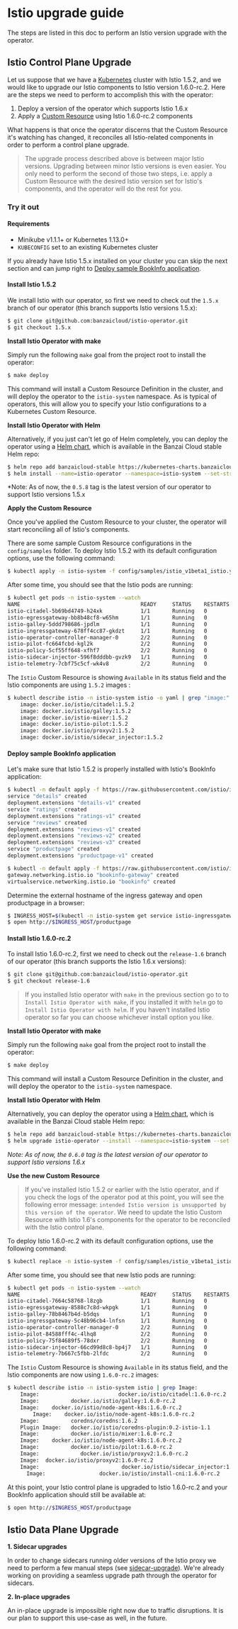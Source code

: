 # Istio upgrade guide

The steps are listed in this doc to perform an Istio version upgrade with the operator.

## Istio Control Plane Upgrade

Let us suppose that we have a [Kubernetes](https://kubernetes.io/) cluster with Istio 1.5.2, and we would like to upgrade our Istio components to Istio version 1.6.0-rc.2. Here are the steps we need to perform to accomplish this with the operator:

1. Deploy a version of the operator which supports Istio 1.6.x
2. Apply a [Custom Resource](https://kubernetes.io/docs/concepts/extend-kubernetes/api-extension/custom-resources/) using Istio 1.6.0-rc.2 components

What happens is that once the operator discerns that the Custom Resource it's watching has changed, it reconciles all Istio-related components in order to perform a control plane upgrade.

> The upgrade process described above is between major Istio versions. Upgrading between minor Istio versions is even easier. You only need to perform the second of those two steps, i.e. apply a Custom Resource with the desired Istio version set for Istio's components, and the operator will do the rest for you.

### Try it out

#### Requirements

- Minikube v1.1.1+ or Kubernetes 1.13.0+
- `KUBECONFIG` set to an existing Kubernetes cluster

If you already have Istio 1.5.x installed on your cluster you can skip the next section and can jump right to [Deploy sample BookInfo application](#deploy-sample-bookinfo-application).

#### Install Istio 1.5.2

We install Istio with our operator, so first we need to check out the `1.5.x` branch of our operator (this branch supports Istio versions 1.5.x):

```bash
$ git clone git@github.com:banzaicloud/istio-operator.git
$ git checkout 1.5.x
```

**Install Istio Operator with make**

Simply run the following `make` goal from the project root to install the operator:

```bash
$ make deploy
```

This command will install a Custom Resource Definition in the cluster, and will deploy the operator to the `istio-system` namespace.
As is typical of operators, this will allow you to specify your Istio configurations to a Kubernetes Custom Resource.

**Install Istio Operator with Helm**

Alternatively, if you just can't let go of Helm completely, you can deploy the operator using a [Helm chart](https://github.com/banzaicloud/banzai-charts/tree/master/istio-operator), which is available in the Banzai Cloud stable Helm repo:

```bash
$ helm repo add banzaicloud-stable https://kubernetes-charts.banzaicloud.com
$ helm install --name=istio-operator --namespace=istio-system --set-string operator.image.tag=0.5.8 banzaicloud-stable/istio-operator
```

*Note: As of now, the `0.5.8` tag is the latest version of our operator to support Istio versions 1.5.x

**Apply the Custom Resource**

Once you've applied the Custom Resource to your cluster, the operator will start reconciling all of Istio's components.

There are some sample Custom Resource configurations in the `config/samples` folder. To deploy Istio 1.5.2 with its default configuration options, use the following command:

```bash
$ kubectl apply -n istio-system -f config/samples/istio_v1beta1_istio.yaml
```

After some time, you should see that the Istio pods are running:

```bash
$ kubectl get pods -n istio-system --watch
NAME                                      READY     STATUS    RESTARTS   AGE
istio-citadel-5b69bd4749-h24xk            1/1       Running   0          1m
istio-egressgateway-bb8b48cf8-w65hm       1/1       Running   0          1m
istio-galley-5ddd798686-jpdlm             1/1       Running   0          1m
istio-ingressgateway-678ff4cc87-gkdzt     1/1       Running   0          1m
istio-operator-controller-manager-0       2/2       Running   0          9m
istio-pilot-fc664fcbd-kgl2k               2/2       Running   0          1m
istio-policy-5cf55ff648-xfhf7             2/2       Running   0          1m
istio-sidecar-injector-596f8dddbb-gvzk9   1/1       Running   0          1m
istio-telemetry-7cbf75c5cf-wk4v8          2/2       Running   0          1m
```

The `Istio` Custom Resource is showing `Available` in its status field and the Istio components are using `1.5.2` images :

```bash
$ kubectl describe istio -n istio-system istio -o yaml | grep "image:"
    image: docker.io/istio/citadel:1.5.2
    image: docker.io/istio/galley:1.5.2
    image: docker.io/istio-mixer:1.5.2
    image: docker.io/istio-pilot:1.5.2
    image: docker.io/istio/proxyv2:1.5.2
    image: docker.io/istio/sidecar_injector:1.5.2
```

#### Deploy sample BookInfo application

Let's make sure that Istio 1.5.2 is properly installed with Istio's BookInfo application:

```bash
$ kubectl -n default apply -f https://raw.githubusercontent.com/istio/istio/1.5.x/samples/bookinfo/platform/kube/bookinfo.yaml
service "details" created
deployment.extensions "details-v1" created
service "ratings" created
deployment.extensions "ratings-v1" created
service "reviews" created
deployment.extensions "reviews-v1" created
deployment.extensions "reviews-v2" created
deployment.extensions "reviews-v3" created
service "productpage" created
deployment.extensions "productpage-v1" created

$ kubectl -n default apply -f https://raw.githubusercontent.com/istio/istio/1.5.x/samples/bookinfo/networking/bookinfo-gateway.yaml
gateway.networking.istio.io "bookinfo-gateway" created
virtualservice.networking.istio.io "bookinfo" created
```

Determine the external hostname of the ingress gateway and open productpage in a browser:

```bash
$ INGRESS_HOST=$(kubectl -n istio-system get service istio-ingressgateway -o jsonpath='{.status.loadBalancer.ingress[0].ip}')
$ open http://$INGRESS_HOST/productpage
```

#### Install Istio 1.6.0-rc.2

To install Istio 1.6.0-rc.2, first we need to check out the `release-1.6` branch of our operator (this branch supports the Istio 1.6.x versions):

```bash
$ git clone git@github.com:banzaicloud/istio-operator.git
$ git checkout release-1.6
```

> If you installed Istio operator with `make` in the previous section go to to `Install Istio Operator with make`, if you installed it with `helm` go to `Install Istio Operator with helm`. If you haven't installed Istio operator so far you can choose whichever install option you like.

**Install Istio Operator with make**

Simply run the following `make` goal from the project root to install the operator:

```bash
$ make deploy
```

This command will install a Custom Resource Definition in the cluster, and will deploy the operator to the `istio-system` namespace.

**Install Istio Operator with Helm**

Alternatively, you can deploy the operator using a [Helm chart](https://github.com/banzaicloud/banzai-charts/tree/master/istio-operator), which is available in the Banzai Cloud stable Helm repo:

```bash
$ helm repo add banzaicloud-stable https://kubernetes-charts.banzaicloud.com
$ helm upgrade istio-operator --install --namespace=istio-system --set-string operator.image.tag=0.6.0 banzaicloud-stable/istio-operator
```

*Note: As of now, the `0.6.0` tag is the latest version of our operator to support Istio versions 1.6.x*

**Use the new Custom Resource**

> If you've installed Istio 1.5.2 or earlier with the Istio operator, and if you check the logs of the operator pod at this point, you will see the following error message: `intended Istio version is unsupported by this version of the operator`. We need to update the Istio Custom Resource with Istio 1.6's components for the operator to be reconciled with the Istio control plane.

To deploy Istio 1.6.0-rc.2 with its default configuration options, use the following command:

```bash
$ kubectl replace -n istio-system -f config/samples/istio_v1beta1_istio.yaml
```

After some time, you should see that new Istio pods are running:

```bash
$ kubectl get pods -n istio-system --watch
NAME                                      READY     STATUS    RESTARTS   AGE
istio-citadel-7664c58768-l8zgb            1/1       Running   0          7m
istio-egressgateway-8588c7c8d-wkpgk       1/1       Running   0          7m
istio-galley-78b8467b4d-b5dqs             1/1       Running   0          7m
istio-ingressgateway-5c48b96cb4-lnfsn     1/1       Running   0          7m
istio-operator-controller-manager-0       2/2       Running   0          16m
istio-pilot-84588fff4c-4lhq8              2/2       Running   0          7m
istio-policy-75f84689f5-78dxr             2/2       Running   0          7m
istio-sidecar-injector-66cd99d8c8-bp4j7   1/1       Running   0          7m
istio-telemetry-7b667c5fbb-2lfdc          2/2       Running   0          7m
```

The `Istio` Custom Resource is showing `Available` in its status field, and the Istio components are now using `1.6.0-rc.2` images:

```bash
$ kubectl describe istio -n istio-system istio | grep Image:
    Image:                         docker.io/istio/citadel:1.6.0-rc.2
    Image:          docker.io/istio/galley:1.6.0-rc.2
    Image:    docker.io/istio/node-agent-k8s:1.6.0-rc.2
        Image:    docker.io/istio/node-agent-k8s:1.6.0-rc.2
    Image:          coredns/coredns:1.6.2
    Plugin Image:   docker.io/istio/coredns-plugin:0.2-istio-1.1
    Image:          docker.io/istio/mixer:1.6.0-rc.2
    Image:    docker.io/istio/node-agent-k8s:1.6.0-rc.2
    Image:          docker.io/istio/pilot:1.6.0-rc.2
    Image:             docker.io/istio/proxyv2:1.6.0-rc.2
    Image:  docker.io/istio/proxyv2:1.6.0-rc.2
    Image:                          docker.io/istio/sidecar_injector:1.6.0-rc.2
      Image:                 docker.io/istio/install-cni:1.6.0-rc.2

```

At this point, your Istio control plane is upgraded to Istio 1.6.0-rc.2 and your BookInfo application should still be available at:
```bash
$ open http://$INGRESS_HOST/productpage
```

## Istio Data Plane Upgrade

**1. Sidecar upgrades**

In order to change sidecars running older versions of the Istio proxy we need to perform a few manual steps (see [sidecar-upgrade](https://istio.io/docs/setup/kubernetes/upgrade/steps/#sidecar-upgrade)).
We're already working on providing a seamless upgrade path through the operator for sidecars.

**2. In-place upgrades**

An in-place upgrade is impossible right now due to traffic disruptions.
It is our plan to support this use-case as well, in the future.
